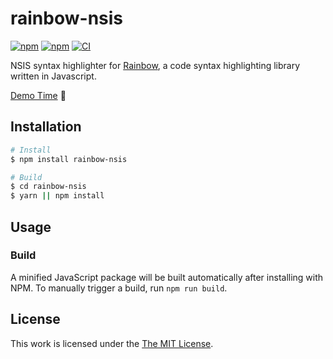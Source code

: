# rainbow-nsis

[![npm](https://flat.badgen.net/npm/license/rainbow-nsis)](https://www.npmjs.org/package/rainbow-nsis)
[![npm](https://flat.badgen.net/npm/v/rainbow-nsis)](https://www.npmjs.org/package/rainbow-nsis)
[![CI](https://img.shields.io/github/actions/workflow/status/idleberg/rainbow-nsis/default.yml?style=flat-square)](https://github.com/idleberg/rainbow-nsis/actions)

NSIS syntax highlighter for [Rainbow](https://github.com/ccampbell/rainbow), a code syntax highlighting library written in Javascript.

[Demo Time](https://idleberg.github.io/rainbow-nsis/) 🙌

## Installation

```bash
# Install
$ npm install rainbow-nsis

# Build
$ cd rainbow-nsis
$ yarn || npm install
```

## Usage

### Build

A minified JavaScript package will be built automatically after installing with NPM. To manually trigger a build, run `npm run build`.

## License

This work is licensed under the [The MIT License](LICENSE.md).
